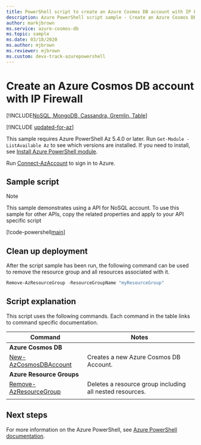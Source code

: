 ```yaml
---
title: PowerShell script to create an Azure Cosmos DB account with IP Firewall
description: Azure PowerShell script sample - Create an Azure Cosmos DB account with IP Firewall
author: markjbrown
ms.service: azure-cosmos-db
ms.topic: sample
ms.date: 03/18/2020
ms.author: mjbrown
ms.reviewer: mjbrown
ms.custom: devx-track-azurepowershell
---
```


# Create an Azure Cosmos DB account with IP Firewall
[!INCLUDE[NoSQL, MongoDB, Cassandra, Gremlin, Table](../../../includes/appliesto-nosql-mongodb-cassandra-gremlin-table.md)]

[!INCLUDE [updated-for-az](~/reusable-content/ce-skilling/azure/includes/updated-for-az.md)]

This sample requires Azure PowerShell Az 5.4.0 or later. Run `Get-Module -ListAvailable Az` to see which versions are installed.
If you need to install, see [Install Azure PowerShell module](/powershell/azure/install-azure-powershell).

Run [Connect-AzAccount](/powershell/module/az.accounts/connect-azaccount) to sign in to Azure.

## Sample script

> [!NOTE]
> This sample demonstrates using a API for NoSQL account. To use this sample for other APIs, copy the related properties and apply to your API specific script

[!code-powershell[main](../../../../../powershell_scripts/cosmosdb/common/ps-account-firewall-create.ps1 "Create an Azure Cosmos DB account with IP Firewall")]

## Clean up deployment

After the script sample has been run, the following command can be used to remove the resource group and all resources associated with it.

```powershell
Remove-AzResourceGroup -ResourceGroupName "myResourceGroup"
```

## Script explanation

This script uses the following commands. Each command in the table links to command specific documentation.

| Command | Notes |
|---|---|
|**Azure Cosmos DB**| |
| [New-AzCosmosDBAccount](/powershell/module/az.cosmosdb/new-azcosmosdbaccount) | Creates a new Azure Cosmos DB Account. |
|**Azure Resource Groups**| |
| [Remove-AzResourceGroup](/powershell/module/az.resources/remove-azresourcegroup) | Deletes a resource group including all nested resources. |
|||

## Next steps

For more information on the Azure PowerShell, see [Azure PowerShell documentation](/powershell/).

